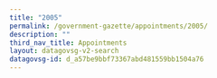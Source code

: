 ```yaml
---
title: "2005"
permalink: /government-gazette/appointments/2005/
description: ""
third_nav_title: Appointments
layout: datagovsg-v2-search
datagovsg-id: d_a57be9bbf73367abd481559bb1504a76
---
```

